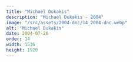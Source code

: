```yaml
---
title: "Michael Dukakis"
description: "Michael Dukakis - 2004"
image: "/src/assets/2004-dnc/14_2004-dnc.webp"
alt: "Michael Dukakis"
date: 2004-07-26
order: 14
width: 1536
height: 1920
---
```


